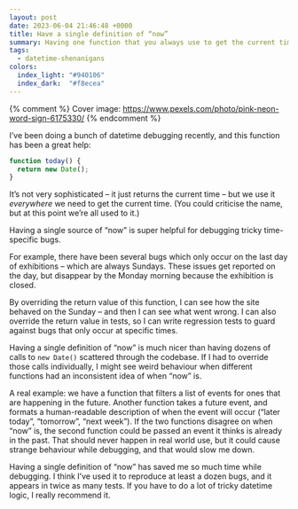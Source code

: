 ```yaml
---
layout: post
date: 2023-06-04 21:46:48 +0000
title: Have a single definition of “now”
summary: Having one function that you always use to get the current time is super handy when debugging issues that only occur at specific times.
tags:
  - datetime-shenanigans
colors:
  index_light: "#940106"
  index_dark:  "#f8ecea"
---
```


{% comment %}
  Cover image: https://www.pexels.com/photo/pink-neon-word-sign-6175330/
{% endcomment %}

I’ve been doing a bunch of datetime debugging recently, and this function has been a great help:

```javascript
function today() {
  return new Date();
}
```

It’s not very sophisticated – it just returns the current time – but we use it *everywhere* we need to get the current time. (You could criticise the name, but at this point we’re all used to it.)

Having a single source of “now” is super helpful for debugging tricky time-specific bugs.

For example, there have been several bugs which only occur on the last day of exhibitions – which are always Sundays. These issues get reported on the day, but disappear by the Monday morning because the exhibition is closed.

By overriding the return value of this function, I can see how the site behaved on the Sunday – and then I can see what went wrong. I can also override the return value in tests, so I can write regression tests to guard against bugs that only occur at specific times.

Having a single definition of “now” is much nicer than having dozens of calls to `new Date()` scattered through the codebase. If I had to override those calls individually, I might see weird behaviour when different functions had an inconsistent idea of when “now” is.

A real example: we have a function that filters a list of events for ones that are happening in the future. Another function takes a future event, and formats a human-readable description of when the event will occur (“later today”, “tomorrow”, “next week”). If the two functions disagree on when “now” is, the second function could be passed an event it thinks is already in the past. That should never happen in real world use, but it could cause strange behaviour while debugging, and that would slow me down.

Having a single definition of “now” has saved me so much time while debugging. I think I’ve used it to reproduce at least a dozen bugs, and it appears in twice as many tests. If you have to do a lot of tricky datetime logic, I really recommend it.
